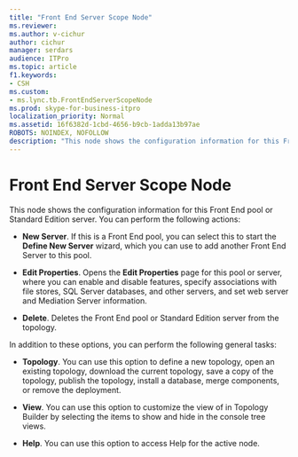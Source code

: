 ```yaml
---
title: "Front End Server Scope Node"
ms.reviewer: 
ms.author: v-cichur
author: cichur
manager: serdars
audience: ITPro
ms.topic: article
f1.keywords:
- CSH
ms.custom:
- ms.lync.tb.FrontEndServerScopeNode
ms.prod: skype-for-business-itpro
localization_priority: Normal
ms.assetid: 16f6382d-1cbd-4656-b9cb-1adda13b97ae
ROBOTS: NOINDEX, NOFOLLOW
description: "This node shows the configuration information for this Front End pool or Standard Edition server. You can perform the following actions:"
---
```


# Front End Server Scope Node
 
This node shows the configuration information for this Front End pool or Standard Edition server. You can perform the following actions:
  
- **New Server**. If this is a Front End pool, you can select this to start the **Define New Server** wizard, which you can use to add another Front End Server to this pool.
    
- **Edit Properties**. Opens the **Edit Properties** page for this pool or server, where you can enable and disable features, specify associations with file stores, SQL Server databases, and other servers, and set web server and Mediation Server information.
    
- **Delete**. Deletes the Front End pool or Standard Edition server from the topology.
    
In addition to these options, you can perform the following general tasks:
  
- **Topology**. You can use this option to define a new topology, open an existing topology, download the current topology, save a copy of the topology, publish the topology, install a database, merge components, or remove the deployment.
    
- **View**. You can use this option to customize the view of in Topology Builder by selecting the items to show and hide in the console tree views.
    
- **Help**. You can use this option to access Help for the active node.
    

